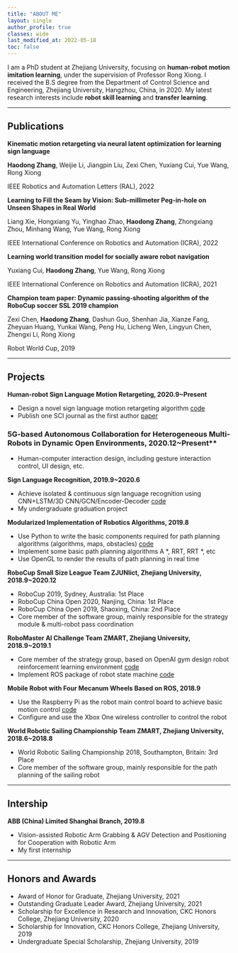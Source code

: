 ```yaml
---
title: "ABOUT ME"
layout: single
author_profile: true
classes: wide
last_modified_at: 2022-05-18
toc: false
---
```


I am a PhD student at Zhejiang University, focusing on **human-robot motion imitation learning**, under the supervision of Professor Rong Xiong. I received the B.S degree from the Department of Control Science and Engineering, Zhejiang University, Hangzhou, China, in 2020. My latest research interests include **robot skill learning** and **transfer learning**.

---

## Publications

**Kinematic motion retargeting via neural latent optimization for learning sign language**

**Haodong Zhang**, Weijie Li, Jiangpin Liu, Zexi Chen, Yuxiang Cui, Yue Wang, Rong Xiong

IEEE Robotics and Automation Letters (RAL), 2022

**Learning to Fill the Seam by Vision: Sub-millimeter Peg-in-hole on Unseen Shapes in Real World**

Liang Xie, Hongxiang Yu, Yinghao Zhao, **Haodong Zhang**, Zhongxiang Zhou, Minhang Wang, Yue Wang, Rong Xiong

IEEE International Conference on Robotics and Automation (ICRA), 2022

**Learning world transition model for socially aware robot navigation**

Yuxiang Cui, **Haodong Zhang**, Yue Wang, Rong Xiong

IEEE International Conference on Robotics and Automation (ICRA), 2021

**Champion team paper: Dynamic passing-shooting algorithm of the RoboCup soccer SSL 2019 champion**

Zexi Chen, **Haodong Zhang**, Dashun Guo, Shenhan Jia, Xianze Fang, Zheyuan Huang, Yunkai Wang, Peng Hu, Licheng Wen, Lingyun Chen, Zhengxi Li, Rong Xiong

Robot World Cup, 2019

---

## Projects

**Human-robot Sign Language Motion Retargeting, 2020.9~Present**

- Design a novel sign language motion retargeting algorithm [code](https://github.com/0aqz0/neural-retargeting)
- Publish one SCI journal as the first author [paper](https://ieeexplore.ieee.org/document/9714016)

### 5G-based Autonomous Collaboration for Heterogeneous Multi-Robots in Dynamic Open Environments, 2020.12~Present**

- Human-computer interaction design, including gesture interaction control, UI design, etc.

**Sign Language Recognition, 2019.9~2020.6**

- Achieve isolated & continuous sign language recognition using CNN+LSTM/3D CNN/GCN/Encoder-Decoder [code](https://github.com/0aqz0/SLR)
- My undergraduate graduation project

**Modularized Implementation of Robotics Algorithms, 2019.8**

- Use Python to write the basic components required for path planning algorithms (algorithms, maps, obstacles) [code](https://github.com/0aqz0/Robotics-Notebook)
- Implement some basic path planning algorithms A *, RRT, RRT *, etc
- Use OpenGL to render the results of path planning in real time

**RoboCup Small Size League Team ZJUNlict, Zhejiang University, 2018.9~2020.12**

- RoboCup 2019, Sydney, Australia: 1st Place
- RoboCup China Open 2020, Nanjing, China: 1st Place
- RoboCup China Open 2019, Shaoxing, China: 2nd Place
- Core member of the software group, mainly responsible for the strategy module & multi-robot pass coordination

**RoboMaster AI Challenge Team ZMART, Zhejiang University, 2018.9~2019.1**

- Core member of the strategy group, based on OpenAI gym design robot reinforcement learning environment [code](https://github.com/0aqz0/rm-gym)
- Implement ROS package of robot state machine [code](https://github.com/0aqz0/state_machine)

**Mobile Robot with Four Mecanum Wheels Based on ROS, 2018.9**

- Use the Raspberry Pi as the robot main control board to achieve basic motion control [code](https://github.com/0aqz0/smart-car)
- Configure and use the Xbox One wireless controller to control the robot

**World Robotic Sailing Championship Team ZMART, Zhejiang University, 2018.6~2018.8**

- World Robotic Sailing Championship 2018, Southampton, Britain: 3rd Place
- Core member of the software group, mainly responsible for the path planning of the sailing robot

---

## Intership

**ABB (China) Limited Shanghai Branch, 2019.8**

- Vision-assisted Robotic Arm Grabbing & AGV Detection and Positioning for Cooperation with Robotic Arm
- My first internship

---

## Honors and Awards

- Award of Honor for Graduate, Zhejiang University, 2021
- Outstanding Graduate Leader Award, Zhejiang University, 2021
- Scholarship for Excellence in Research and Innovation, CKC Honors College, Zhejiang University, 2020
- Scholarship for Innovation, CKC Honors College, Zhejiang University, 2019
- Undergraduate Special Scholarship, Zhejiang University, 2019



